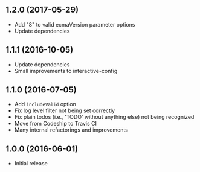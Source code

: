 ## 1.2.0 (2017-05-29)

 - Add "8" to valid ecmaVersion parameter options
 - Update dependencies

## 1.1.1 (2016-10-05)

 - Update dependencies
 - Small improvements to interactive-config

## 1.1.0 (2016-07-05)

- Add `includeValid` option
- Fix log level filter not being set correctly
- Fix plain todos (i.e., 'TODO' without anything else) not being recognized
- Move from Codeship to Travis CI
- Many internal refactorings and improvements

## 1.0.0 (2016-06-01)

- Initial release
